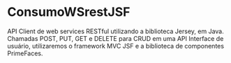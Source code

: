 # ConsumoWSrestJSF

API Client de web services RESTful utilizando a biblioteca Jersey, em Java. 
Chamadas POST, PUT, GET e DELETE para CRUD em uma API 
Interface de usuário, utilizaremos o framework MVC JSF e a biblioteca de componentes PrimeFaces.
